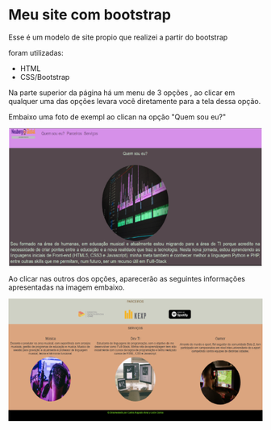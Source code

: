 # Meu site com bootstrap
Esse é um modelo de site propio que realizei a partir do bootstrap

foram utilizadas:

- HTML
- CSS/Bootstrap

Na parte superior da página há um menu de 3 opções , ao clicar em qualquer uma das opções levara você diretamente para a tela dessa opção. 

Embaixo uma foto de exempl ao clican na opção "Quem sou eu?"



<img src = "img/foto1.png">

Ao clicar nas outros dos opções, aparecerão as seguintes informações apresentadas na imagem embaixo.

<img src = "img/foto2.png">
